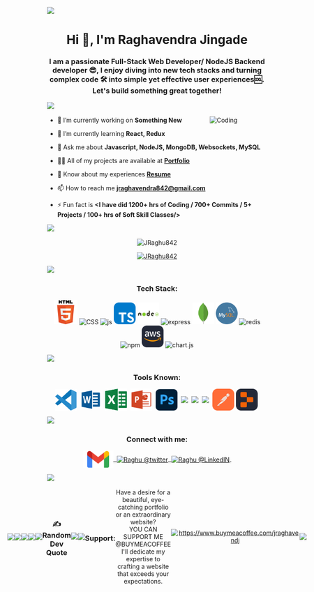 ![](https://raw.githubusercontent.com/halfrost/halfrost/master/icons/header_.png)


<!-- Hello Message -->
<h1 align="center">Hi 👋, I'm Raghavendra Jingade</h1>
<h3 align="center">I am a passionate Full-Stack Web Developer/ NodeJS Backend developer 😎, I enjoy diving into new tech stacks and turning complex code 🛠 into simple yet effective user experiences🆒. Let's build something great together!</h3>

<img src='https://raw.githubusercontent.com/andreasbm/readme/master/assets/lines/colored.png' />

<div>
<img align="right" alt="Coding" width="26%" src="https://www.sarvika.com/wp-content/uploads/2021/03/Backend-Developer-Python-GIF-Dribble.gif">

- 🔭 I’m currently working on **Something New**

- 🌱 I’m currently learning **React, Redux**

- 💬 Ask me about **Javascript, NodeJS, MongoDB, Websockets, MySQL**

- 👨‍💻 All of my projects are available at **<a href ="https://JRaghu842.github.io/">Portfolio</a>**

- 📄 Know about my experiences **<a href ="https://drive.google.com/file/d/1yjCNibHCsvRRJlpC6MIR_ViLl1k693qC/view?usp=sharing"> Resume </a>**
 
- 📫 How to reach me **jraghavendra842@gmail.com**
</div>

- ⚡ Fun fact is **<I have did 1200+ hrs of Coding / 700+ Commits / 5+ Projects / 100+ hrs of Soft Skill Classes/>**


<!-- Trophies -->
 <img src='https://raw.githubusercontent.com/andreasbm/readme/master/assets/lines/colored.png' /> 
<p align="center"> <img src="https://komarev.com/ghpvc/?username=JRaghu842&label=Profile%20views&color=0e75b6&style=flat" alt="JRaghu842" /> </p>
<p align="center"> <a href="#"><img src="https://github-profile-trophy.vercel.app/?username=JRaghu842&theme=radical" alt="JRaghu842" /></a> </p>
 <img src='https://raw.githubusercontent.com/andreasbm/readme/master/assets/lines/colored.png' />

<!---------------------------------------------------------------------------------------------------------------------- ISSUE -->
<!--  <p align="center">
 <i><h3 align="center">Tech Stacks:</h3></i>
 <div align="center">

 [![My Skills](https://skillicons.dev/icons?i=html,css,js,nodejs,express,mongodb,mysql,redis)](https://skillicons.dev)

</div>
</p> -->

<h3 align="center">Tech Stack:</h3>
<p align = "center">
 
<img src="https://github.com/PrinceCorwin/Useful-tech-icons/blob/main/images/HTML.png" alt="html" width="55" height="55"/>
<img src="https://user-images.githubusercontent.com/25181517/183898674-75a4a1b1-f960-4ea9-abcb-637170a00a75.png" alt="CSS" width="50" height="55"/>
<img src="https://user-images.githubusercontent.com/25181517/117447155-6a868a00-af3d-11eb-9cfe-245df15c9f3f.png" alt="js" width="50" height="50"/>
<img src="https://raw.githubusercontent.com/tandpfun/skill-icons/59059d9d1a2c092696dc66e00931cc1181a4ce1f/icons/TypeScript.svg" alt="ts" width="50" height="50"/>
<img src="https://raw.githubusercontent.com/devicons/devicon/master/icons/nodejs/nodejs-original-wordmark.svg" alt="nodejs" width="50" height="50"/>
<img src="https://res.cloudinary.com/kc-cloud/images/f_auto,q_auto/v1651772163/expressjslogo/expressjslogo.webp?_i=AA" alt="express" width="50" height="50"/>
<img src="https://raw.githubusercontent.com/PrinceCorwin/Useful-tech-icons/main/images/mongodb-leaf.png" alt="mongo" width="50" height="50"/> 
<img src="https://raw.githubusercontent.com/PrinceCorwin/Useful-tech-icons/main/images/mysql-logo.png" alt="mysql" width="50" height="50"/>
<img src="https://user-images.githubusercontent.com/25181517/182884894-d3fa6ee0-f2b4-4960-9961-64740f533f2a.png" alt="redis" width="50" height="50"/>
<img src="https://user-images.githubusercontent.com/25181517/121401671-49102800-c959-11eb-9f6f-74d49a5e1774.png" alt="npm" width="50" height="50"/>
<img src="https://raw.githubusercontent.com/tandpfun/skill-icons/59059d9d1a2c092696dc66e00931cc1181a4ce1f/icons/AWS-Dark.svg" alt="aws" width="50" height="50"/>
<img src="https://www.chartjs.org/media/logo-title.svg" alt="chart.js" width="50" height="50"/>
</p>
 <img src='https://raw.githubusercontent.com/andreasbm/readme/master/assets/lines/colored.png' />

<!-- Tools -->
 <h3 align="center">Tools Known:</h3>
<p align="center">
<!-- <i><b>Tools known:</b></i>  -->
  <img align="center" src="https://github.com/JRaghu842/JRaghu842.github.io/blob/main/images/vs_code.png" width="50px" />&nbsp;
  <img align="center" src="https://github.com/JRaghu842/JRaghu842.github.io/blob/main/images/word.png" width="50px" />&nbsp;
  <img align="center" src="https://github.com/JRaghu842/JRaghu842.github.io/blob/main/images/Excel.png" width="50px" />&nbsp;
  <img align="center" src="https://github.com/JRaghu842/JRaghu842.github.io/blob/main/images/powerpoint.png" width="50px" />&nbsp;
  <img align="center" src="https://github.com/JRaghu842/JRaghu842.github.io/blob/main/images/Phptoshop.png" width="50px" />&nbsp;
  <img align="center" src="https://github.com/RimRaider639/TechStackIcons/raw/master/icons/figma/figma-original.svg" width="50px" />&nbsp;
  <img align="center" src="https://github.com/RimRaider639/TechStackIcons/raw/master/icons/canva/canva-original.svg" width="50px" />&nbsp;
  <img align="center" src="https://user-images.githubusercontent.com/25181517/192108372-f71d70ac-7ae6-4c0d-8395-51d8870c2ef0.png" width="50px" />&nbsp;
  <img align="center" src="https://raw.githubusercontent.com/tandpfun/skill-icons/59059d9d1a2c092696dc66e00931cc1181a4ce1f/icons/Postman.svg" alt="postman" width="50px"/>
  <img align="center" src="https://raw.githubusercontent.com/tandpfun/skill-icons/59059d9d1a2c092696dc66e00931cc1181a4ce1f/icons/Replit-Dark.svg" width="50px" />&nbsp;
</p>
 <img src='https://raw.githubusercontent.com/andreasbm/readme/master/assets/lines/colored.png' />

<h3 align="center">Connect with me:</h3>
<p align = "center">

 <a href="mailto:jraghavendra842@gmail.com" target="blank" >
 <img align="center" alt="Raghavendra@Mail" width="70px" src="https://github.com/JRaghu842/JRaghu842.github.io/blob/main/images/Gmail-Logo-removebg-preview.png" />&nbsp;
  </a>
  <a href="https://twitter.com/jraghavendra842" target="blank" width="50px">
    <img align="center" alt="Raghu @twitter" width="50px" src="https://raw.githubusercontent.com/rahuldkjain/github-profile-readme-generator/master/src/images/icons/Social/twitter.svg" />&nbsp;
  </a>
   <a href="https://linkedin.com/in/raghavendra-jingade-4b0505194" target="blank" width="35px">
    <img align="center" alt="Raghu @LinkedIN" width="50px" src="https://raw.githubusercontent.com/rahuldkjain/github-profile-readme-generator/master/src/images/icons/Social/linked-in-alt.svg" />&nbsp;
  </a>
</p>

<img src='https://raw.githubusercontent.com/andreasbm/readme/master/assets/lines/colored.png' /> 

<!-- Git -->

<div align="center" style="display: flex; align-items: center; justify-content: center;">
  <p><a href="https://github.com/anuraghazra/github-readme-stats">
  <img align="center" src="https://github-readme-streak-stats.herokuapp.com?user=Jraghu842&theme=radical" />
  </a></p>
 
  <p><a href="https://github.com/anuraghazra/convoychat">
  <img align="center" src="https://github-readme-stats.vercel.app/api?username=Jraghu842&show_icons=true&theme=radical"     />
  </a></p>
 
  <p><a href="https://github.com/anuraghazra/convoychat">
  <img align="center" src="https://github-readme-stats.vercel.app/api/top-langs/?username=Jraghu842&theme=radical" />
  </a></p>
 
  <p><a href="https://github.com/anuraghazra/convoychat">
  <img align="center" src="https://github-profile-summary-cards.vercel.app/api/cards/profile-details?username=JRaghu842&theme=radical" />
  </a></p> 
 
<!--    <img src='https://raw.githubusercontent.com/andreasbm/readme/master/assets/lines/colored.png' /> 
    <p><a href="https://1999azzar.github.io/1999AZZAR/">
  <img  src="https://github.com/1999AZZAR/1999AZZAR/blob/main/resources/img/grid-snake.svg" alt="snake" /></a></p>
</div> -->

<img src='https://raw.githubusercontent.com/andreasbm/readme/master/assets/lines/colored.png' /> 

### ✍️ Random Dev Quote

![](https://quotes-github-readme.vercel.app/api?type=horizontal&theme=radical)

<img src='https://raw.githubusercontent.com/andreasbm/readme/master/assets/lines/colored.png' />

<!-- Coffee -->
<h3 align="center">Support:</h3>
<!-- Footer -->
<p>Have a desire for a beautiful, eye-catching portfolio or an extraordinary website?
 <br> YOU CAN SUPPORT ME @BUYMEACOFFEE
 <br>I'll dedicate my expertise to crafting a website that exceeds your expectations.</p>
 <p><a href="https://www.buymeacoffee.com/"> <img align="center" src="https://cdn.buymeacoffee.com/buttons/v2/default-yellow.png" height="50" width="210" alt="https://www.buymeacoffee.com/jraghavendj" /></a>
</p>
<div align="center"><img align="center" src="https://github.com/JRaghu842/Fashion-Geeks.com/blob/main/images/working-remotely-1.png" width="100%"/></div>
<img src='https://raw.githubusercontent.com/andreasbm/readme/master/assets/lines/colored.png' /> 
<!-- <img src="/resources/waves.svg?tr=rt-180" width="100%" height="150"> -->


